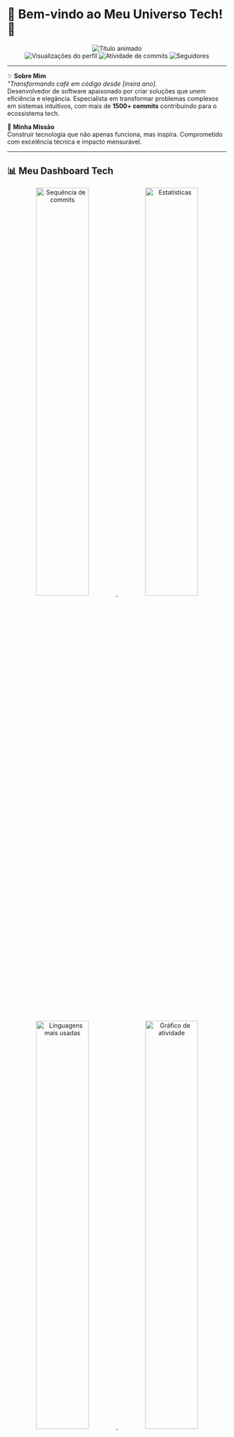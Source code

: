 # 🌟 Bem-vindo ao Meu Universo Tech! 🌟

<div align="center">
  <img src="https://readme-typing-svg.demolab.com?font=Fira+Code&weight=600&size=28&duration=4000&pause=1000&color=22DDFF&center=true&vCenter=true&width=600&lines=Brígido+Domingos+Sigá;Desenvolvedor+Full-Stack;Arquiteto+de+Soluções;Inovador+Tecnológico" alt="Título animado" />
</div>

<div align="center">
  <img src="https://komarev.com/ghpvc/?username=BrigidoDsiga&label=Profile+Views&color=0e75b6&style=flat" alt="Visualizações do perfil" /> 
  <img src="https://img.shields.io/github/commit-activity/m/BrigidoDsiga?color=blueviolet&label=Monthly+Commits" alt="Atividade de commits" />
  <img src="https://img.shields.io/github/followers/BrigidoDsiga?label=Followers&style=social" alt="Seguidores" />
</div>

---

✨ **Sobre Mim**  
*"Transformando café em código desde [insira ano].*  
Desenvolvedor de software apaixonado por criar soluções que unem eficiência e elegância. Especialista em transformar problemas complexos em sistemas intuitivos, com mais de **1500+ commits** contribuindo para o ecossistema tech.

🚀 **Minha Missão**  
Construir tecnologia que não apenas funciona, mas inspira. Comprometido com excelência técnica e impacto mensurável.

---

## 📊 Meu Dashboard Tech

<div align="center">
  <a href="https://git.io/streak-stats">
    <img src="https://streak-stats.demolab.com?user=BrigidoDsiga&theme=neon-dark&hide_border=true&date_format=M%20j%5B%2C%20Y%5D&background=45%2C1A1A2E%2C16213E&fire=FF7F50&ring=22DDFF&currStreakLabel=22DDFF" alt="Sequência de commits" width="49%"/>
  </a>
  <a href="https://github.com/anuraghazra/github-readme-stats">
    <img src="https://github-readme-stats.vercel.app/api?username=BrigidoDsiga&show_icons=true&theme=radical&count_private=true&include_all_commits=true&line_height=24&hide_border=true&bg_color=1A1A2E&title_color=22DDFF&icon_color=FF7F50&custom_title=Minhas%20Estatísticas" alt="Estatísticas" width="49%"/>
  </a>
  
  <a href="https://github.com/anuraghazra/github-readme-stats">
    <img src="https://github-readme-stats.vercel.app/api/top-langs/?username=BrigidoDsiga&layout=donut&theme=radical&hide_border=true&bg_color=16213E&title_color=22DDFF&langs_count=6&custom_title=Linguagens%20Mais%20Usadas&hide=Jupyter%20Notebook,HTML,CSS&size_weight=0.5&count_weight=0.5&exclude_repo=github-readme-stats" alt="Linguagens mais usadas" width="49%"/>
  </a>
  
  <a href="https://github.com/BrigidoDsiga">
    <img src="https://github-readme-activity-graph.vercel.app/graph?username=BrigidoDsiga&theme=react-dark&bg_color=1A1A2E&hide_border=true&point=FF7F50&line=22DDFF&area=true&area_color=16213E&custom_title=Minha%20Atividade%20de%20Commits&title_color=22DDFF" alt="Gráfico de atividade" width="49%"/>
  </a>
</div>

<div align="center" style="margin-top: 20px;">
  <img src="https://progress-bar.dev/60/?scale=100&title=Java&width=300&color=22DDFF" alt="Java 60%"/>
</div>

---

## 🛠️ Pilha de Tecnologia

### 💻 Linguagens e Frameworks
<div style="display: inline_block; margin-bottom: 20px;">
  <img alt="Java" src="https://img.shields.io/badge/Java-ED8B00?style=for-the-badge&logo=openjdk&logoColor=white"/>
  <img alt="Spring Boot" src="https://img.shields.io/badge/Spring_Boot-6DB33F?style=for-the-badge&logo=spring-boot&logoColor=white"/>
  <img alt="JPA" src="https://img.shields.io/badge/JPA-FF6D00?style=for-the-badge&logo=spring&logoColor=white"/>
  <img alt="Node.js" src="https://img.shields.io/badge/Node.js-339933?style=for-the-badge&logo=nodedotjs&logoColor=white"/>
  <img alt="Microservices" src="https://img.shields.io/badge/Microservices-009688?style=for-the-badge&logo=kubernetes&logoColor=white"/>
  <img alt="REST API" src="https://img.shields.io/badge/REST_API-005571?style=for-the-badge&logo=rest&logoColor=white"/>
</div>

### 🗃️ Banco de Dados & Armazenamento
<div style="display: inline_block; margin-bottom: 20px;">
  <img alt="SQL" src="https://img.shields.io/badge/SQL-4479A1?style=for-the-badge&logo=mysql&logoColor=white"/>
  <img alt="PostgreSQL" src="https://img.shields.io/badge/PostgreSQL-4169E1?style=for-the-badge&logo=postgresql&logoColor=white"/>
  <img alt="MongoDB" src="https://img.shields.io/badge/MongoDB-47A248?style=for-the-badge&logo=mongodb&logoColor=white"/>
  <img alt="JDBC" src="https://img.shields.io/badge/JDBC-007396?style=for-the-badge&logo=java&logoColor=white"/>
</div>

### 🎨 Interface
<div style="display: inline_block; margin-bottom: 20px;">
  <img alt="React" src="https://img.shields.io/badge/React-61DAFB?style=for-the-badge&logo=react&logoColor=black"/>
  <img alt="HTML5" src="https://img.shields.io/badge/HTML5-E34F26?style=for-the-badge&logo=html5&logoColor=white"/>
  <img alt="CSS3" src="https://img.shields.io/badge/CSS3-1572B6?style=for-the-badge&logo=css3&logoColor=white"/>
</div>

### ⚙️ Ferramentas & Metodologias
<div style="display: inline_block;">
  <img alt="Git" src="https://img.shields.io/badge/Git-F05032?style=for-the-badge&logo=git&logoColor=white"/>
  <img alt="Gitflow" src="https://img.shields.io/badge/Gitflow-FF6D00?style=for-the-badge&logo=git&logoColor=white"/>
  <img alt="POO" src="https://img.shields.io/badge/POO-009688?style=for-the-badge&logo=objective-c&logoColor=white"/>
  <img alt="UML" src="https://img.shields.io/badge/UML-FF4088?style=for-the-badge&logo=diagramsdotnet&logoColor=white"/>
  <img alt="Kanban" src="https://img.shields.io/badge/Kanban-0052CC?style=for-the-badge&logo=trello&logoColor=white"/>
  <img alt="Trello" src="https://img.shields.io/badge/Trello-0052CC?style=for-the-badge&logo=trello&logoColor=white"/>
  <img alt="Salesforce" src="https://img.shields.io/badge/Salesforce-00A1E0?style=for-the-badge&logo=salesforce&logoColor=white"/>
</div>


## 🌐 Conecte-se Comigo

<div align="center">
  <a href="https://www.linkedin.com/in/br%C3%ADgido-siga-b70a1717a" target="_blank">
    <img src="https://img.shields.io/badge/LinkedIn-0077B5?style=for-the-badge&logo=linkedin&logoColor=white" alt="LinkedIn"/>
  </a>
  <a href="mailto:brigidosiga@gmail.com">
    <img src="https://img.shields.io/badge/Gmail-D14836?style=for-the-badge&logo=gmail&logoColor=white" alt="Gmail"/>
  </a>
  <a href="https://discord.com/invite/PQsEJk43Cg" target="_blank">
    <img src="https://img.shields.io/badge/Discord-7289DA?style=for-the-badge&logo=discord&logoColor=white" alt="Discord"/>
  </a>
</div>
